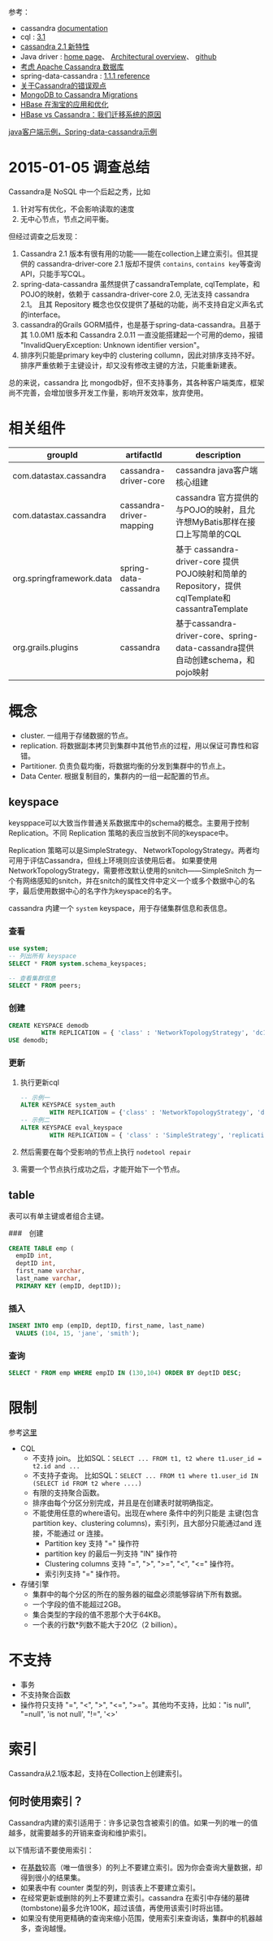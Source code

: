 参考：
* cassandra [documentation](http://www.datastax.com/documentation/cassandra/2.0/cassandra/gettingStartedCassandraIntro.html)
* cql : [3.1](http://www.datastax.com/documentation/cql/3.1/cql/cql_intro_c.html)
* [cassandra 2.1 新特性](http://www.datastax.com/documentation/developer/java-driver/2.1/java-driver/whatsNew2.html)
* Java driver : [home page](http://www.datastax.com/drivers/java/2.1/)、
 [Architectural overview](http://www.datastax.com/documentation/developer/java-driver/2.1/common/drivers/introduction/introArchOverview_c.html)、
[github](https://github.com/datastax/java-driver)
* [考虑 Apache Cassandra 数据库](http://www.ibm.com/developerworks/cn/opensource/os-apache-cassandra/)
* spring-data-cassandra : [1.1.1 reference](http://docs.spring.io/spring-data/cassandra/docs/1.1.1.RELEASE/reference/html/)
* [关于Cassandra的错误观点](http://www.infoq.com/cn/articles/cassandra-mythology)
* [MongoDB to Cassandra Migrations](http://planetcassandra.org/mongodb-to-cassandra-migration/)
* [HBase 在淘宝的应用和优化](http://www.iteye.com/magazines/83)
* [HBase vs Cassandra：我们迁移系统的原因](http://www.csdn.net/article/2010-11-29/282698)


[java客户端示例，Spring-data-cassandra示例](https://github.com/btpka3/btpka3.github.com/tree/master/java/first-cassandra)

# 2015-01-05 调查总结

Cassandra是 NoSQL 中一个后起之秀，比如

1. 针对写有优化，不会影响读取的速度
1. 无中心节点，节点之间平衡。

但经过调查之后发现：

1. Cassandra 2.1 版本有很有用的功能——能在collection上建立索引。但其提供的 cassandra-driver-core 2.1 版却不提供 `contains`, `contains key`等查询API，只能手写CQL。
1. spring-data-cassandra 虽然提供了cassandraTemplate, cqlTemplate，和POJO的映射，依赖于 cassandra-driver-core 2.0, 无法支持 cassandra 2.1。 且其 Repository 概念也仅仅提供了基础的功能，尚不支持自定义声名式的interface。
1. cassandra的Grails GORM插件，也是基于spring-data-cassandra。且基于其 1.0.0M1 版本和 Cassandra 2.0.11 一直没能搭建起一个可用的demo，报错 "InvalidQueryException: Unknown identifier version"。
1. 排序列只能是primary key中的 clustering collumn，因此对排序支持不好。排序严重依赖于主键设计，却又没有修改主键的方法，只能重新建表。



总的来说，cassandra 比 mongodb好，但不支持事务，其各种客户端类库，框架尚不完善，会增加很多开发工作量，影响开发效率，放弃使用。


# 相关组件

|groupId|artifactId|description|
|---|---|---|
|com.datastax.cassandra |cassandra-driver-core| cassandra java客户端核心组建|
|com.datastax.cassandra |cassandra-driver-mapping| cassandra 官方提供的与POJO的映射，且允许想MyBatis那样在接口上写简单的CQL|
|org.springframework.data|spring-data-cassandra|基于 cassandra-driver-core 提供POJO映射和简单的Repository，提供cqlTemplate和cassantraTemplate|
|org.grails.plugins|cassandra|基于cassandra-driver-core、spring-data-cassandra提供自动创建schema，和pojo映射|


# 概念
* cluster. 一组用于存储数据的节点。
* replication. 将数据副本拷贝到集群中其他节点的过程，用以保证可靠性和容错。
* Partitioner. 负责负载均衡，将数据均衡的分发到集群中的节点上。
* Data Center. 根据复制目的，集群内的一组一起配置的节点。

## keyspace
keysppace可以大致当作普通关系数据库中的schema的概念。主要用于控制 Replication。不同 Replication 策略的表应当放到不同的keyspace中。

Replication 策略可以是SimpleStrategy、 NetworkTopologyStrategy。两者均可用于评估Cassandra，但线上环境则应该使用后者。
如果要使用NetworkTopologyStrategy，需要修改默认使用的snitch——SimpleSnitch 为一个有网络感知的snitch，并在snitch的属性文件中定义一个或多个数据中心的名字，最后使用数据中心的名字作为keyspace的名字。

cassandra 内建一个 `system` keyspace，用于存储集群信息和表信息。

### 查看

```sql
use system;
-- 列出所有 keyspace
SELECT * FROM system.schema_keyspaces;

-- 查看集群信息
SELECT * FROM peers;
```

### 创建

```sql
CREATE KEYSPACE demodb
         WITH REPLICATION = { 'class' : 'NetworkTopologyStrategy', 'dc1' : 3 };
USE demodb;
```

### 更新

1. 执行更新cql

    ```sql
    -- 示例一
    ALTER KEYSPACE system_auth
            WITH REPLICATION = {'class' : 'NetworkTopologyStrategy', 'dc1' : 3, 'dc2' : 2};
    -- 示例二
    ALTER KEYSPACE eval_keyspace
            WITH REPLICATION = { 'class' : 'SimpleStrategy', 'replication_factor' : 3 };
    ```
2. 然后需要在每个受影响的节点上执行 `nodetool repair`
3. 需要一个节点执行成功之后，才能开始下一个节点。

## table
表可以有单主键或者组合主键。

###　创建

```sql
CREATE TABLE emp (
  empID int,
  deptID int,
  first_name varchar,
  last_name varchar,
  PRIMARY KEY (empID, deptID));
```

### 插入

```sql
INSERT INTO emp (empID, deptID, first_name, last_name)
  VALUES (104, 15, 'jane', 'smith');
```

### 查询

```sql
SELECT * FROM emp WHERE empID IN (130,104) ORDER BY deptID DESC;
```




# 限制
参考[这里](http://wiki.apache.org/cassandra/CassandraLimitations)

* CQL
    * 不支持 join。 比如SQL：`SELECT ... FROM t1, t2 where t1.user_id = t2.id and ...`
    * 不支持子查询。 比如SQL：`SELECT ... FROM t1 where t1.user_id IN (SELECT id FROM t2 where ....)`
    * 有限的支持聚合函数。
    * 排序由每个分区分别完成，并且是在创建表时就明确指定。
    * 不能使用任意的where语句。出现在where 条件中的列只能是 主键(包含partition key、clustering columns)，索引列，且大部分只能通过and 连接，不能通过 or 连接。
        * Partition key 支持 "=" 操作符
        * partition key 的最后一列支持 "IN" 操作符
        * Clustering columns 支持 "=", ">", ">=", "<", "<=" 操作符。
        * 索引列支持 "=" 操作符。
* 存储引擎
    * 集群中的每个分区的所在的服务器的磁盘必须能够容纳下所有数据。
    * 一个字段的值不能超过2GB。
    * 集合类型的字段的值不恩那个大于64KB。
    * 一个表的行数*列数不能大于20亿（2 billion）。



# 不支持
* 事务
* 不支持聚合函数
* 操作符只支持 "=", "<", ">", "<=", ">="。其他均不支持，比如："is null", "=null", 'is not null', "!=", '<>'



# 索引
Cassandra从2.1版本起，支持在Collection上创建索引。

## 何时使用索引？
Cassandra内建的索引适用于：许多记录包含被索引的值。如果一列的唯一的值越多，就需要越多的开销来查询和维护索引。

以下情形请不要使用索引：

* 在[基数](http://en.wikipedia.org/wiki/Cardinality_%28SQL_statements%29)较高（唯一值很多）的列上不要建立索引。因为你会查询大量数据，却得到很小的结果集。
* 如果表中有 counter 类型的列，则该表上不要建立索引。
* 在经常更新或删除的列上不要建立索引。cassandra 在索引中存储的墓碑(tombstone)最多允许100K，超过该值，再使用该索引时将出错。
* 如果没有使用更精确的查询来缩小范围，使用索引来查询话，集群中的机器越多，查询越慢。
